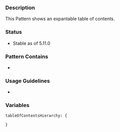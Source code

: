 ### Description
This Pattern shows an expantable table of contents.

### Status
* Stable as of 5.11.0

### Pattern Contains
*

### Usage Guidelines
*

### Variables
~~~
tableOfContentsHierarchy: {

}
~~~
